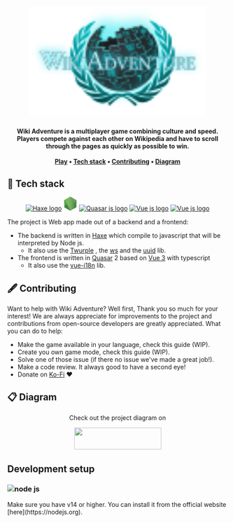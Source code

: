 <h1 align="center">
	<a href="https://wikiadventu.re"><img width=402 height=250 src="front/public/svg/openGraph.svg" alt="Wiki Adventure"/></a>
</h1>

<h4 align="center">
	Wiki Adventure is a multiplayer game combining culture and speed. Players compete against each other on Wikipedia and have to scroll through the pages as quickly as possible to win.
</h4>

<p align="center">
	<strong>
		<a href="https://wikiadventu.re">Play</a>
		•
		<a href="#-tech-stack">Tech stack</a>
		•
		<a href="#%EF%B8%8F-contributing">Contributing</a>
		•
		<a href="#-diagram">Diagram</a>
	</strong>
</p>


## 🚀 Tech stack

<p align="center">
	<a href="https://haxe.org"><img width=32 height=32 src="https://haxe.org/img/haxe-logo.svg" alt="Haxe logo"></a>
    <a href="https://nodejs.org"><img width=32 height=32 src="https://raw.githubusercontent.com/github/explore/80688e429a7d4ef2fca1e82350fe8e3517d3494d/topics/nodejs/nodejs.png" alt="Node js logo"></a> 
    <a href="https://quasar.dev"><img width=32 height=32 src="https://cdn.quasar.dev/logo-v2/svg/logo.svg" alt="Quasar js logo"></a>  
    <a href="https://v3.vuejs.org"><img width=32 height=32 src="https://v3.vuejs.org/logo.png" alt="Vue js logo"></a>  
    <a href="https://vue-i18n.intlify.dev"><img width=36.57 height=32 src="https://vue-i18n.intlify.dev/vue-i18n-logo.png" alt="Vue js logo"></a>
</p>
The project is Web app made out of a backend and a frontend:

- The backend is written in [Haxe](https://haxe.org) which compile to javascript that will be interpreted by Node js.
    - It also use the [Twurple](https://github.com/twurple/twurple) , the [ws](https://github.com/websockets/ws) and the [uuid](https://github.com/uuidjs/uuid) lib.
- The frontend is written in [Quasar](https://quasar.dev) 2 based on [Vue 3](https://v3.vuejs.org) with typescript
    - It also use the [vue-i18n](https://vue-i18n.intlify.dev) lib.

## 🖋️ Contributing

Want to help with Wiki Adventure? Well first, Thank you so much for your interest! We are always appreciate for improvements to the project and contributions from open-source developers are greatly appreciated.
What you can do to help:
- Make the game available in your language, check this guide (WIP).
- Create you own game mode, check this guide (WIP).
- Solve one of those issue (if there no issue we've made a great job!).
- Make a code review. It always good to have a second eye!
- Donate on [Ko-Fi](https://ko-fi.com/sacramentix) ❤️

## 📋 Diagram
<p align="center">Check out the project diagram on</p>
<p align="center"><a href="https://app.diagrams.net/#HSacramentix%2FWikiAdventure%2FQuasar-V2%2Fback%2FAppDiagram.drawio.svg" title="Draw io logo"><img width=199 height=50 src="https://drawio-app.com/wp-content/uploads/2020/11/drawio_logo_RGB_dark_mini_199x50px.png" /></a></p>

## Development setup

<h3><a><img height=64 src="https://nodejs.org/static/images/logo.svg" alt="node js"/></a></h3>
<p>Make sure you have v14 or higher. You can install it from the official website [here](https://nodejs.org).</p>
